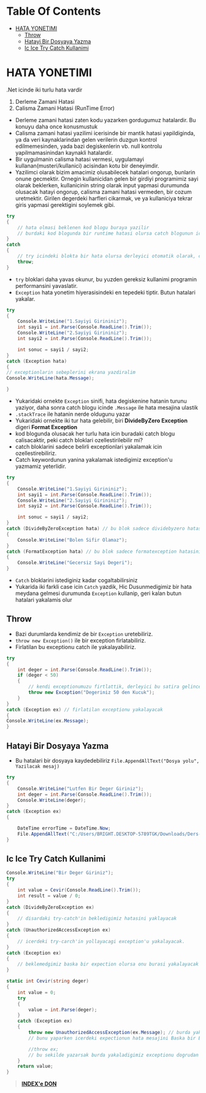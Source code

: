 # Table Of Contents

- [HATA YONETIMI](#hata-yonetimi)
  - [Throw](#throw)
  - [Hatayi Bir Dosyaya Yazma](#hatayi-bir-dosyaya-yazma)
  - [Ic Ice Try Catch Kullanimi](#ic-ice-try-catch-kullanimi)

# HATA YONETIMI

.Net icinde iki turlu hata vardir

1. Derleme Zamani Hatasi
2. Calisma Zamani Hatasi (RunTime Error)

- Derleme zamani hatasi zaten kodu yazarken gordugumuz hatalardir. Bu konuyu daha once konusmustuk
- Calisma zamani hatasi yazilimi icerisinde bir mantik hatasi yapildiginda, ya da veri kaynaklarindan gelen verilerin duzgun kontrol edilmemesinden, yada bazi degiskenlerin vb. null kontrolu yapilmamasinindan kaynakli hatalardir.
- Bir uygulmanin calisma hatasi vermesi, uygulamayi kullanan(musteri/kullanici) acisindan kotu bir deneyimdir.
- Yazilimci olarak bizim amacimiz olusabilecek hatalari ongorup, bunlarin onune gecmektir. Ornegin kullanicidan gelen bir girdiyi programimiz sayi olarak beklerken, kullanicinin string olarak input yapmasi durumunda olusacak hatayi ongorup, calisma zamani hatasi vermeden, bir cozum uretmektir. Girilen degerdeki harfleri cikarmak, ve ya kullaniciya tekrar giris yapmasi gerektigini soylemek gibi.

```C#
try
{
    // hata olmasi beklenen kod blogu buraya yazilir
    // burdaki kod blogunda bir runtime hatasi olursa catch blogunun icindeki kod calisir
}
catch
{
    // try icindeki blokta bir hata olursa derleyici otomatik olarak, catch blogu icine gelir.
    throw;
}
```

- `try` bloklari daha yavas okunur, bu yuzden gereksiz kullanimi programin performansini yavaslatir.
- `Exception` hata yonetim hiyerasisindeki en tepedeki tiptir. Butun hatalari yakalar.

```C#
try
{
    Console.WriteLine("1.Sayiyi Girininiz");
    int sayi1 = int.Parse(Console.ReadLine().Trim());
    Console.WriteLine("2.Sayiyi Girininiz");
    int sayi2 = int.Parse(Console.ReadLine().Trim());

    int sonuc = sayi1 / sayi2;
}
catch (Exception hata)
{
// exceptionlarin sebeplerini ekrana yazdiralim
Console.WriteLine(hata.Message);

}
```

- Yukaridaki ornekte `Exception` sinifi, hata degiskenine hatanin turunu yaziyor, daha sonra catch blogu icinde `.Message` ile hata mesajina ulastik
- `.stackTrace` ile hatanin nerde oldugunu yazar
- Yukaridaki ornekte iki tur hata gelebilir, biri **DivideByZero Exception** digeri **Format Exception**
- kod blogunda olusacak her turlu hata icin buradaki catch blogu calisacaktir, peki catch bloklari ozellestirilebilir mi?
- catch bloklarini sadece belirli exceptionlari yakalamak icin ozellestirebiliriz.
- Catch keywordunun yanina yakalamak istedigimiz exception'u yazmamiz yeterlidir.

```C#
try
{
    Console.WriteLine("1.Sayiyi Girininiz");
    int sayi1 = int.Parse(Console.ReadLine().Trim());
    Console.WriteLine("2.Sayiyi Girininiz");
    int sayi2 = int.Parse(Console.ReadLine().Trim());

    int sonuc = sayi1 / sayi2;
}
catch (DivideByZeroException hata) // bu blok sadece dividebyzero hatasini yakalayacak 
{
    Console.WriteLine("Bolen Sifir Olamaz");
}
catch (FormatException hata) // bu blok sadece formatexception hatasini yakalayacak
{
    Console.WriteLine("Gecersiz Sayi Degeri");
}
```

- `Catch` bloklarini istediginiz kadar cogaltabilirsiniz
- Yukarida iki farkli case icin `Catch` yazdik, Hic Dusunmedigimiz bir hata meydana gelmesi durumunda `Exception` kullanip, geri kalan butun hatalari yakalamis olur

## Throw

- Bazi durumlarda kendimiz de bir `Exception` uretebiliriz.
- `throw new Exception()` ile bir exception firlatabiliriz.
- Firlatilan bu exceptionu catch ile yakalayabiliriz.

```C#
try
{
    int deger = int.Parse(Console.ReadLine().Trim());
    if (deger < 50)
    {
        // kendi exceptionumuzu firtlattik, derleyici bu satira gelince uygulama bir exception firlatacak
        throw new Exception("Degeriniz 50 den Kucuk");
    }
}
catch (Exception ex) // firlatilan exceptionu yakalayacak
{
Console.WriteLine(ex.Message);
}
```

## Hatayi Bir Dosyaya Yazma

- Bu hatalari bir dosyaya kaydedebiliriz `File.AppendAllText("Dosya yolu", Yazilacak mesaj)`

```C#
try
{
    Console.WriteLine("Lutfen Bir Deger Giriniz");
    int deger = int.Parse(Console.ReadLine().Trim());
    Console.WriteLine(deger);
}
catch (Exception ex)
{

    DateTime errorTime = DateTime.Now;
    File.AppendAllText("C:/Users/BRIGHT.DESKTOP-5789TGK/Downloads/Ders-Notlari/exception(hata)-yonetimi-011/LOGS.txt", "\n" + errorTime.ToLongDateString() + " --" + ex.Message);
}
```

## Ic Ice Try Catch Kullanimi

```C#
Console.WriteLine("Bir Deger Giriniz");
try
{
    int value = Cevir(Console.ReadLine().Trim());
    int result = value / 0;
}
catch (DivideByZeroException ex)
{
    // disardaki try-catch'in bekledigimiz hatasini yaklayacak
}
catch (UnauthorizedAccessException ex)
{
    // icerdeki try-carch'in yollayacagi exception'u yakalayacak.
}
catch (Exception ex)
{
    // beklemedgimiz baska bir expection olursa onu burasi yakalayacak
}

static int Cevir(string deger)
{
    int value = 0;
    try
    {
        value = int.Parse(deger);
    }
    catch (Exception ex)
    {
        throw new UnauthorizedAccessException(ex.Message); // burda yakaladigimiz exception'u bir ust seviyedeki try catch yakalamasi icin, disari firlattik.
        // bunu yaparken icerdeki expectionun hata mesajini Baska bir Exception tipine yazdik, 

        //throw ex; 
        // bu sekilde yazarsak burda yakaladigimiz exceptionu dogrudan bir degisiklik yapmadan bir ust try-catch'e gonderdik
    }
    return value;
}
```

> [**INDEX'e DON**](/README.md)
